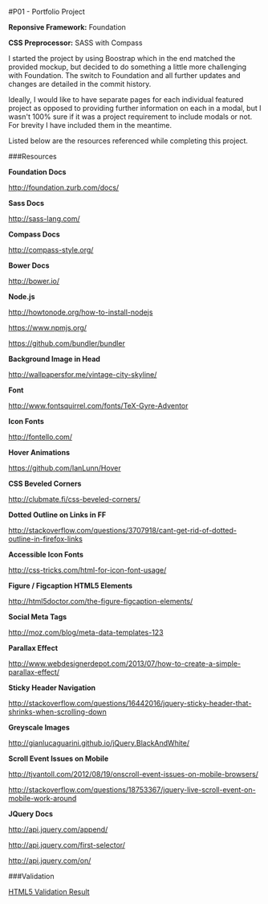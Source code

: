 #P01 - Portfolio Project


**Reponsive Framework:** Foundation

**CSS Preprocessor:** SASS with Compass

I started the project by using Boostrap which in the end matched the provided mockup, but decided to do something a little more challenging with Foundation. The switch to Foundation and all further updates and changes are detailed in the commit history.

Ideally, I would like to have separate pages for each individual featured project as opposed to providing further information on each in a modal, but I wasn't 100% sure if it was a project requirement to include modals or not. For brevity I have included them in the meantime.

Listed below are the resources referenced while completing this project.

###Resources

**Foundation Docs**

http://foundation.zurb.com/docs/

**Sass Docs**

http://sass-lang.com/

**Compass Docs**

http://compass-style.org/

**Bower Docs**

http://bower.io/

**Node.js**

http://howtonode.org/how-to-install-nodejs

https://www.npmjs.org/

https://github.com/bundler/bundler

**Background Image in Head**

http://wallpapersfor.me/vintage-city-skyline/

**Font**

http://www.fontsquirrel.com/fonts/TeX-Gyre-Adventor

**Icon Fonts**

http://fontello.com/

**Hover Animations**

https://github.com/IanLunn/Hover

**CSS Beveled Corners**

http://clubmate.fi/css-beveled-corners/

**Dotted Outline on Links in FF**

http://stackoverflow.com/questions/3707918/cant-get-rid-of-dotted-outline-in-firefox-links

**Accessible Icon Fonts**

http://css-tricks.com/html-for-icon-font-usage/

**Figure / Figcaption HTML5 Elements**

http://html5doctor.com/the-figure-figcaption-elements/

**Social Meta Tags**

http://moz.com/blog/meta-data-templates-123

**Parallax Effect**

http://www.webdesignerdepot.com/2013/07/how-to-create-a-simple-parallax-effect/

**Sticky Header Navigation**

http://stackoverflow.com/questions/16442016/jquery-sticky-header-that-shrinks-when-scrolling-down

**Greyscale Images**

http://gianlucaguarini.github.io/jQuery.BlackAndWhite/

**Scroll Event Issues on Mobile**

http://tjvantoll.com/2012/08/19/onscroll-event-issues-on-mobile-browsers/

http://stackoverflow.com/questions/18753367/jquery-live-scroll-event-on-mobile-work-around

**JQuery Docs**

http://api.jquery.com/append/

http://api.jquery.com/first-selector/

http://api.jquery.com/on/

###Validation

[HTML5 Validation Result](<http://validator.w3.org/check?uri=http%3A%2F%2Fmikejoyce.me%2F>)